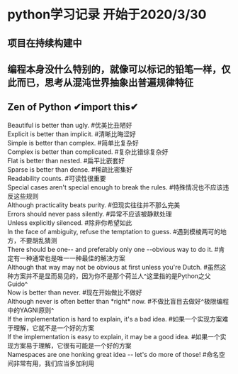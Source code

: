 <!--
 * @Description: Zen of Python(Python之禅)
 * @LastEditors: liukai
 * @Date: 2020-04-20 09:37:36
 * @LastEditTime: 2020-04-27 09:42:58
 * @FilePath: /pyFile/README.md
 -->

# python学习记录 开始于2020/3/30
## 项目在持续构建中
## 编程本身没什么特别的，就像可以标记的铅笔一样，仅此而已，思考从混沌世界抽象出普遍规律特征
## Zen of Python ✔import this✔
Beautiful is better than ugly. #优美比丑陋好  
Explicit is better than implicit. #清晰比晦涩好  
Simple is better than complex. #简单比复杂好  
Complex is better than complicated. #复杂比错综复杂好  
Flat is better than nested. #扁平比嵌套好  
Sparse is better than dense. #稀疏比密集好  
Readability counts. #可读性很重要  
Special cases aren't special enough to break the rules. #特殊情况也不应该违反这些规则  
Although practicality beats purity. #但现实往往并不那么完美  
Errors should never pass silently. #异常不应该被静默处理  
Unless explicitly silenced. #除非你希望如此  
In the face of ambiguity, refuse the temptation to guess. #遇到模棱两可的地方，不要胡乱猜测  
There should be one-- and preferably only one --obvious way to do it. #肯定有一种通常也是唯一一种最佳的解决方案  
Although that way may not be obvious at first unless you're Dutch. #虽然这种方案并不是显而易见的，因为你不是那个荷兰人^这里指的是Python之父Guido^  
Now is better than never. #现在开始做比不做好  
Although never is often better than \*right\* now. #不做比盲目去做好^极限编程中的YAGNI原则^  
If the implementation is hard to explain, it's a bad idea. #如果一个实现方案难于理解，它就不是一个好的方案  
If the implementation is easy to explain, it may be a good idea. #如果一个实现方案易于理解，它很有可能是一个好的方案  
Namespaces are one honking great idea -- let's do more of those! #命名空间非常有用，我们应当多加利用  